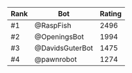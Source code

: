 Rank|Bot|Rating
---|---|---
#1|@RaspFish|2496
#2|@OpeningsBot|1994
#3|@DavidsGuterBot|1475
#4|@pawnrobot|1274

